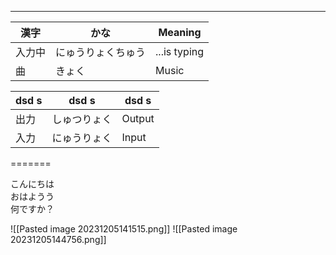 
---

| 漢字 | かな | Meaning | 
| --- | --- | --- |
| 入力中 | にゅうりょくちゅう | ...is typing |
| 曲 | きょく | Music |


| dsd s | dsd s | dsd s | 
| --- | --- | --- |
| 出力 | しゅつりょく | Output | 
| 入力 | にゅうりょく | Input | 

=======

こんにちは \
おはようう \
何ですか？



![[Pasted image 20231205141515.png]]
![[Pasted image 20231205144756.png]]